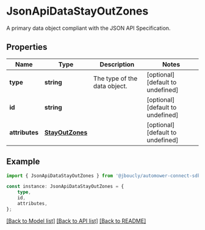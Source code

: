 # JsonApiDataStayOutZones

A primary data object compliant with the JSON API Specification.

## Properties

Name | Type | Description | Notes
------------ | ------------- | ------------- | -------------
**type** | **string** | The type of the data object. | [optional] [default to undefined]
**id** | **string** |  | [optional] [default to undefined]
**attributes** | [**StayOutZones**](StayOutZones.md) |  | [optional] [default to undefined]

## Example

```typescript
import { JsonApiDataStayOutZones } from '@jboucly/automower-connect-sdk';

const instance: JsonApiDataStayOutZones = {
    type,
    id,
    attributes,
};
```

[[Back to Model list]](../README.md#documentation-for-models) [[Back to API list]](../README.md#documentation-for-api-endpoints) [[Back to README]](../README.md)
